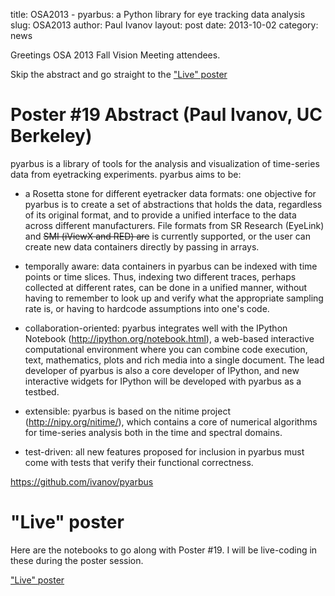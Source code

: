 title: OSA2013 - pyarbus: a Python library for eye tracking data analysis
slug: OSA2013
author: Paul Ivanov
layout: post
date: 2013-10-02
category: news

Greetings OSA 2013 Fall Vision Meeting attendees.

Skip the abstract and go straight to the ["Live"
poster](http://nbviewer.ipython.org/urls/raw.github.com/ivanov/pyarbus/master/docs/examples/simple%20example.ipynb)

# Poster #19 Abstract (Paul Ivanov, UC Berkeley)

pyarbus is a library of tools for the analysis and visualization of time-series
data from eyetracking experiments. pyarbus aims to be:

- a Rosetta stone for different eyetracker data formats: one objective for
  pyarbus is to create a set of abstractions that holds the data, regardless of
  its original format, and to provide a unified interface to the data across
  different manufacturers. File formats from SR Research (EyeLink) and <del>SMI
  (iViewX and RED) are</del> is currently supported, or the user can create new
  data containers directly by passing in arrays.

- temporally aware: data containers in pyarbus can be indexed with time points
  or time slices.  Thus, indexing two different traces, perhaps collected at
  different rates, can be done in a unified manner, without having to remember
  to look up and verify what the appropriate sampling rate is, or having to
  hardcode assumptions into one's code. 

- collaboration-oriented: pyarbus integrates well with the IPython Notebook
  (http://ipython.org/notebook.html), a web-based interactive computational
  environment where you can combine code execution, text, mathematics, plots and
  rich media into a single document. The lead developer of pyarbus is also a
  core developer of IPython, and new interactive widgets for IPython will be
  developed with pyarbus as a testbed.

- extensible: pyarbus is based on the nitime project (http://nipy.org/nitime/),
  which contains a core of numerical algorithms for time-series analysis both in
  the time and spectral domains. 

- test-driven: all new features proposed for inclusion in pyarbus must come with
  tests that verify their functional correctness.

https://github.com/ivanov/pyarbus


# "Live" poster

Here are the notebooks to go along with Poster #19. I will be live-coding in
these during the poster session.

["Live" poster](http://nbviewer.ipython.org/urls/raw.github.com/ivanov/pyarbus/master/docs/examples/simple%20example.ipynb)




